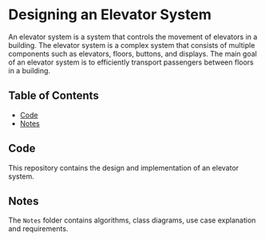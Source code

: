 # Designing an Elevator System

An elevator system is a system that controls the movement of elevators in a building. The elevator system is a complex system that consists of multiple components such as elevators, floors, buttons, and displays. The main goal of an elevator system is to efficiently transport passengers between floors in a building.

## Table of Contents
- [Code](#code)
- [Notes](#notes)

## Code
This repository contains the design and implementation of an elevator system.

## Notes
The `Notes` folder contains algorithms, class diagrams, use case explanation and requirements.
